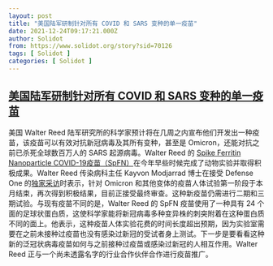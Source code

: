 ```yaml
---
layout: post
title: "美国陆军研制针对所有 COVID 和 SARS 变种的单一疫苗"
date: 2021-12-24T09:17:21.000Z
author: Solidot
from: https://www.solidot.org/story?sid=70126
tags: [ Solidot ]
categories: [ Solidot ]
---
```

<!--1640337441000-->
[美国陆军研制针对所有 COVID 和 SARS 变种的单一疫苗](https://www.solidot.org/story?sid=70126)
------

<div>
美国 Walter Reed 陆军研究所的科学家预计将在几周之内宣布他们开发出一种疫苗，该疫苗可以有效对抗新冠病毒及其所有变种，甚至是 Omicron，还能对抗之前已杀死全球数百万人的 SARS 起源病毒。Walter Reed 的 <a href="https://www.army.mil/article/252890/series_of_preclinical_studies_supports_the_armys_pan_coronavirus_vaccine_development_strategy" target="_blank">Spike Ferritin Nanoparticle COVID-19疫苗（SpFN）</a>在今年早些时候完成了动物实验并取得积极成果。Walter Reed 传染病科主任 Kayvon Modjarrad 博士在接受 Defense One 的<a href="https://www.defenseone.com/technology/2021/12/us-army-creates-single-vaccine-effective-against-all-covid-sars-variants/360089/" target="_blank">独家采访</a>时表示，针对 Omicron 和其他变体的疫苗人体试验第一阶段于本月结束，再次得到积极结果，目前正接受最终审查。这种新疫苗仍需进行二期和三期试验。与现有疫苗不同的是，Walter Reed 的 SpFN 疫苗使用了一种具有 24 个面的足球状蛋白质，这使科学家能将新冠病毒多种变异株的刺突附着在这种蛋白质不同的面上。他表示，这种疫苗人体实验花费的时间长度超出预期，因为实验室需要在之前未接种过疫苗也没有感染过新冠的受试者身上测试。下一步是要看看这种新的泛冠状病毒疫苗如何与之前接种过疫苗或感染过新冠的人相互作用。Walter Reed 正与一个尚未透露名字的行业合作伙伴合作进行疫苗推广。
</div>
